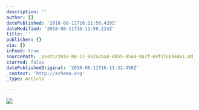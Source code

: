 ```yaml
---
description: ''
author: []
datePublished: '2018-08-11T16:11:50.420Z'
dateModified: '2018-08-11T16:11:50.224Z'
title: ''
publisher: {}
via: {}
inFeed: true
sourcePath: _posts/2018-08-11-952a2aa4-6b55-4544-9a7f-69f37c694461.md
starred: false
datePublishedOriginal: '2018-08-11T16:11:32.458Z'
_context: 'http://schema.org'
_type: Article

---
```

![](https://the-grid-user-content.s3-us-west-2.amazonaws.com/87b4fa80-2c74-4013-9409-d1c670290cb2.png)